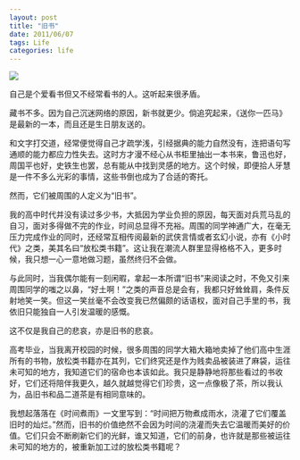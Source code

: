 ```yaml
---
layout: post
title: "旧书"
date: 2011/06/07
tags: Life
categories: life
---
```

<img src="http://pic.dearroy.com/github/old-books.jpg">

自己是个爱看书但又不经常看书的人。这听起来很矛盾。

藏书不多。因为自己沉迷网络的原因，新书就更少。倘追究起来，《送你一匹马》是最新的一本，而且还是生日朋友送的。

和文字打交道，经常便觉得自己才疏学浅，引经据典的能力自然没有，连把语句写通顺的能力都应力性失去。这时方才漫不经心从书柜里抽出一本书来，鲁迅也好，周国平也好，史铁生也罢，总有能从中找到灵感的地方。这个时候，即便拾人牙慧是一件不多么光彩的事情，这些书倒也成为了合适的寄托。

然而，它们被周围的人定义为“旧书”。

我的高中时代并没有读过多少书，大抵因为学业负担的原因，每天面对兵荒马乱的自习，面对多得做不完的作业，时间总显得不充裕。周围的同学神通广大，在毫无压力完成作业的同时，还经常互相传阅最新的武侠言情或者玄幻小说，亦有《小时代》之类，美其名曰“放松类书籍”。这让我在潮流人群里显得格格不入，更多时候，我只想一心一意地做习题，虽然终归不会做。

与此同时，当我偶尔能有一刻闲暇，拿起一本所谓“旧书”来阅读之时，不免又引来周围同学的嗤之以鼻，“好土啊！”之类的声音总是会有，我都只好耸耸肩，条件反射地笑一笑。但这一笑丝毫不会改变我已然偏颇的话语权，面对自己手里的书，我依旧只能独自一人引发温暖的感慨。

这不仅是我自己的悲哀，亦是旧书的悲哀。

高考毕业，当我离开校园的时候，很多周围的同学大箱大箱地卖掉了他们高中生涯所有的书物，放松类书籍亦在其列，它们终究还是作为贱卖品被装进了麻袋，运往未可知的地方，我知道它们的宿命也本该如此。我只是静静地将那些看过的书收好，它们还将陪伴我更久，越久就越觉得它们珍贵，这一点像极了茶，所以我认为，品旧书和品二道茶是有相同意味的。     

我想起落落在《时间煮雨》一文里写到：“时间把万物煮成雨水，浇灌了它们覆盖旧时的灿烂。”然而，旧书的价值绝然不会因为时间的浇灌而失去它温暖而美好的价值。它们只会不断刷新它们的光鲜，谁又知道，它们的前身，也许就是那些被运往未可知的地方的，被重新加工过的放松类书籍呢？  